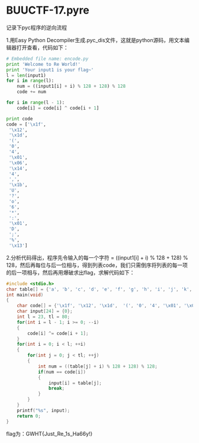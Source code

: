 # BUUCTF-17.pyre

记录下pyc程序的逆向流程

1.用Easy Python Decompiler生成.pyc_dis文件，这就是python源码，用文本编辑器打开查看，代码如下：

```python
# Embedded file name: encode.py
print 'Welcome to Re World!'
print 'Your input1 is your flag~'
l = len(input1)
for i in range(l):
    num = ((input1[i] + i) % 128 + 128) % 128
    code += num

for i in range(l - 1):
    code[i] = code[i] ^ code[i + 1]

print code
code = ['\x1f',
 '\x12',
 '\x1d',
 '(',
 '0',
 '4',
 '\x01',
 '\x06',
 '\x14',
 '4',
 ',',
 '\x1b',
 'U',
 '?',
 'o',
 '6',
 '*',
 ':',
 '\x01',
 'D',
 ';',
 '%',
 '\x13']
```

2.分析代码得出，程序先令输入的每一个字符 = ((input1[i] + i) % 128 + 128) % 128，然后再每位与后一位相与，得到列表code，我们只需倒序将列表的每一项的后一项相与，然后再用爆破求出flag，求解代码如下：

```c
#include <stdio.h>
char table[] = {'a', 'b', 'c', 'd', 'e', 'f', 'g', 'h', 'i', 'j', 'k', 'l', 'm', 'n', 'o', 'p', 'q', 'r', 's', 't', 'u', 'v', 'w', 'x', 'y', 'z', 'A', 'B', 'C', 'D', 'E', 'F', 'G', 'H', 'I', 'J', 'K', 'L', 'M', 'N', 'O', 'P', 'Q', 'R', 'S', 'T', 'U', 'V', 'W', 'X', 'Y', 'Z', '{', '}', '_', '0', '1', '2', '3', '4', '5', '6', '7', '8', '9', '!', '@', '#', '$', '%', '^', '&', '*', '(', ')', '-', '+', '=', '\\', '/'};
int main(void)
{
	char code[] = {'\x1f', '\x12', '\x1d',  '(', '0', '4', '\x01', '\x06', '\x14', '4', ',', '\x1b', 'U', '?', 'o', '6', '*', ':', '\x01', 'D', ';', '%', '\x13'};
	char input[24] = {0};
	int l = 23, tl = 80;
	for(int i = l - 1; i >= 0; --i)
	{
		code[i] ^= code[i + 1];
	}
	for(int i = 0; i < l; ++i)
	{
		for(int j = 0; j < tl; ++j)
		{
			int num = ((table[j] + i) % 128 + 128) % 128;
			if(num == code[i])
			{
				input[i] = table[j];
				break;
			}
		}
	}
	printf("%s", input);
	return 0;
}
```

flag为：GWHT{Just_Re_1s_Ha66y!}